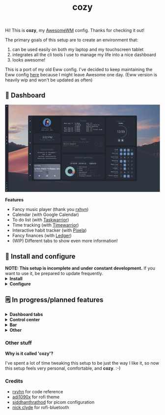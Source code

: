 <h1 align="center">cozy</h1>

<p align="center">
  <img title="" src="assets/animation_demo.gif">
</p>

<p>
Hi! This is <b>cozy</b>, my <a href="https://awesomewm.org" target="_blank">AwesomeWM</a> config. Thanks for checking it out!
</p>

<p>
  The primary goals of this setup are to create an environment that:
</p>

<ol>
<li>can be used easily on both my laptop and my touchscreen tablet</li>
<li>integrates all the cli tools I use to manage my life into a nice dashboard</li>
<li>looks awesome!</li>
</ol>

<p>
This is a port of my old Eww config. I've decided to keep maintaining the Eww config <a href="https://github.com/garado/cozy/tree/eww" target="_blank">here</a> because I might leave Awesome one day. (Eww version is heavily wip and won't be updated as often)
</p>

<h2>🚀 Dashboard</h2>

<p align="center">
  <img title="" src="assets/dash_main.png" alt="" width="800">
</p>


<b>Features</b>
<ul>
<li>Fancy music player (thank you <a href="https://github.com/rxyhn/yoru" target="_blank">rxhyn</a>)</li>
<li>Calendar (with Google Calendar) </li>
<li>To do list (with <a href="https://taskwarrior.org/" target="_blank">Taskwarrior</a>)</li>
<li>Time tracking (with <a href="https://timewarrior.net" target="_blank">Timewarrior</a>)</li>
<li>Interactive habit tracker (with <a href="https://pixe.la" target="_blank">Pixela</a>)</li>
<li>Fancy finances (with <a href="https://github.com/ledger/" target="_blank">Ledger</a>)</li>
<li>(WIP) Different tabs to show even more information!</li>
</ul>

<h2>🔧 Install and configure</h2>
<b>NOTE: This setup is incomplete and under constant development.</b> If you want to use it, be prepared to update frequently.


<details><summary><b>Install</b></summary>

Install dependencies (Arch/Arch-based)

<pre><code>yay -S awesome-git gcalcli nerd-fonts-roboto-mono ttf-roboto picom-pijulius-git
pacman -S playerctl rofi scrot pamixer brightnessctl upower task timew ledger mpg123
</code></pre>

Clone repository

<code>git clone --recurse-submodules https://github.com/garado/cozy.git</code>

(Optional) Make a backup of your old configs

<pre><code>cp -r ~/.config/awesome/ ~/.config/awesome.${USER}/
cp -r ~/.config/rofi/ ~/.config/rofi.${USER}/
cp ~/.config/picom.conf ~/.config/picom.${USER}.conf</code></pre>

Copy configs

<code>cd cozy && cp -r awesome/ rofi/ picom.conf ~/.config/</code>

Copy <code>misc/on-add-update-dash</code> and <code>misc/on-modify-update-dash</code> to your Taskwarrior hooks folder (default location is <code>~/.task/hooks</code>). This updates the task widget whenever Taskwarrior tasks are added/modified.

<code>cp misc/on-add-update-dash misc/on-modify-update-dash ~/.task/hooks/</code>

</details>


<details><summary><b>Configure</b></summary>

Most configuration happens in <code>awesome/configuration/*</code> and <code>awesome/user_variables.lua</code>.

Make sure you update <code>configuration/apps.lua</code> with your default terminal/file manager/browser applications.

<b>Themes</b>

Change theme in `user_vars.lua`.

Built-in themes: nord_dark, dracula, tokyo_night, gruvbox_dark, gruvbox_light, catppuccin_macchiato
<ul>
  <li>
    <details><summary><b>nord_dark</b></summary>
      <p align="center">
        <img title="" width="800" src="assets/themes/nord_dark.png">
      </p>
    </details>
  </li>
  <li>
    <details><summary><b>dracula</b></summary>
      <p align="center">
        <img title="" width="800" src="assets/themes/dracula.png">
      </p>
    </details>
  </li>
  <li>
    <details><summary><b>catpuccin_macchiato</b></summary>
      <p align="center">
        <img title="" width="800" src="assets/themes/catppuccin_macchiato.png">
      </p>
    </details>
  </li>
  <li>
    <details><summary><b>tokyo_night</b></summary>
      <p align="center">
        <img title="" width="800" src="assets/themes/tokyo_night.png">
      </p>
    </details>
  </li>
  <li>
    <details><summary><b>gruvbox_dark</b></summary>
      <p align="center">
        <img title="" width="800" src="assets/themes/gruvbox_dark.png">
      </p>
    </details>
  </li>
  <li>
    <details><summary><b>gruvbox_light</b></summary>
      <p align="center">
        <img title="" width="800" src="assets/themes/gruvbox_light.png">
      </p>
    </details>
  </li>
</ul>

<b>Google Calendar events</b>

- Follow instructions to [set up gcalcli](https://github.com/insanum/gcalcli#login-information)
- The calendar widget checks `~/.cache/awesome/calendar/agenda` for data (in tsv format). It will automatically fetch data if it detects that there is no data in the file.
- To keep your widget updated, periodically update the cache by putting `gcalcli agenda --tsv > ~/.cache/awesome/calendar/agenda` in a cron job.

<b>Pixela habit tracker</b>

- <a href="https://pixe.la/" target="_blank">Read these instructions</a> to create a Pixela account and create your habits
- Install <a href="https://github.com/a-know/pi" target="_blank">pi</a> (command line Pixela tool)
  - The install instructions on pi's Github page don't work, follow this:
  - <code>go install github.com/a-know/pi/cmd/pi@latest</code>
  - Put <code>pi</code> (located in <code>$HOME/go/bin</code>) in your path
- Set the <code>PIXELA_USER_NAME</code> and <code>PIXELA_USER_TOKEN</code> environment variables
- Update <code>user_variables.lua</code> with the habits you want to display
- The <code>utils/dash/habits/cache_habits</code> script caches data from Pixela. Read the script documentation. Run it periodically with a cron job to keep your widget updated. 


<b>Finances tracker</b>

- Update <code>user_variables.lua</code> with the ledger file to read from 

</details>


<h2>🗒️ In progress/planned features</h2>
<details><summary><b>Dashboard tabs</b></summary>

<ul>
  <li>Finances</li>
    <ul>
      <li>Budget tracking</li>
      <li>Yearly account balance trends</li>
    </ul>
  <li>Habits/goals</li>
  <ul>
    <li>Goals tracker</li> 
    <li>Habit tracker</li>
  </ul>
  <li>Tasks/calendar</li>
  <ul>
    <li>Fancier task displays</li>
    <li>Calendar</li>
  </ul>
</ul>

</details>

<details><summary><b>Control center</b></summary>

<ul>
  <li>Quick actions</li>
</ul>

</details>

<details><summary><b>Bar</b></summary>

<ul>
  <li>Variable bar orientation!</li>
  <li>Systray</li>
  <li>Better app launcher</li>
</ul>

</details>

<details><summary><b>Other</b></summary>

<ul>
  <li>Theme switcher</li>
  <li>Custom rofi launcher</li>
  <li>Add icons</li>
</ul>

</details>

<h3>Other stuff</h3>
<b>Why is it called 'cozy'?</b> 

I've spent a lot of time tweaking this setup to be just the way I like it, so now this setup feels very personal, comfortable, and <b>cozy</b>.  :-)

<h3>Credits</h3>
<ul>
<li><a href="https://github.com/rxyhn/yoru" target="_blank">rxyhn</a> for code reference
<li><a href="https://github.com/adi1090x/rofi" target="_blank">adi1090x</a> for rofi theme
<li><a href="https://github.com/siddhanthrathod/bspwm" target="_blank">siddhanthrathod</a> for picom configuration
<li><a href="https://github.com/nickclyde/rofi-bluetooth" target="_blank">nick clyde</a> for rofi-bluetooth
</ul>

